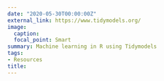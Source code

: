 ```yaml
---
date: "2020-05-30T00:00:00Z"
external_link: https://www.tidymodels.org/
image:
  caption: 
  focal_point: Smart
summary: Machine learning in R using Tidymodels
tags:
- Resources
title: 
---
```

